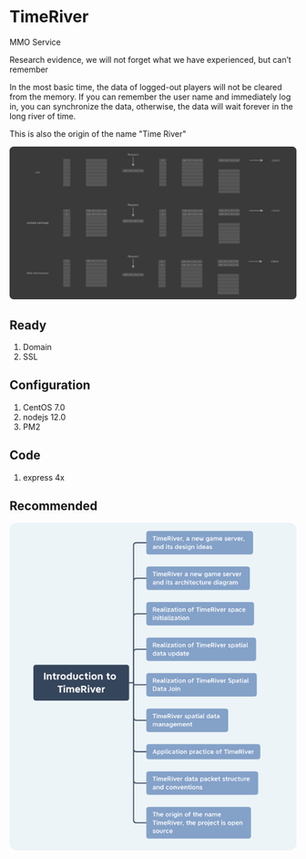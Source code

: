 # TimeRiver
MMO Service

Research evidence, we will not forget what we have experienced, but can’t remember

In the most basic time, the data of logged-out players will not be cleared from the memory. If you can remember the user name and immediately log in, you can synchronize the data, otherwise, the data will wait forever in the long river of time.

This is also the origin of the name "Time River"

![Prototype design of TimeRiver](https://github.com/BlessedChild/TimeRiver/blob/main/TimeRiver_20210626.png?raw=true)

## Ready

1. Domain
2. SSL

## Configuration

1. CentOS 7.0
2. nodejs 12.0
3. PM2

## Code

1. express 4x

## Recommended

![Introduction to TimeRiver](https://github.com/BlessedChild/TimeRiver/blob/main/Introduction%20to%20TimeRiver.png?raw=true)
